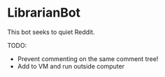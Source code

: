 # LibrarianBot
This bot seeks to quiet Reddit. 

TODO:
- Prevent commenting on the same comment tree!
- Add to VM and run outside computer